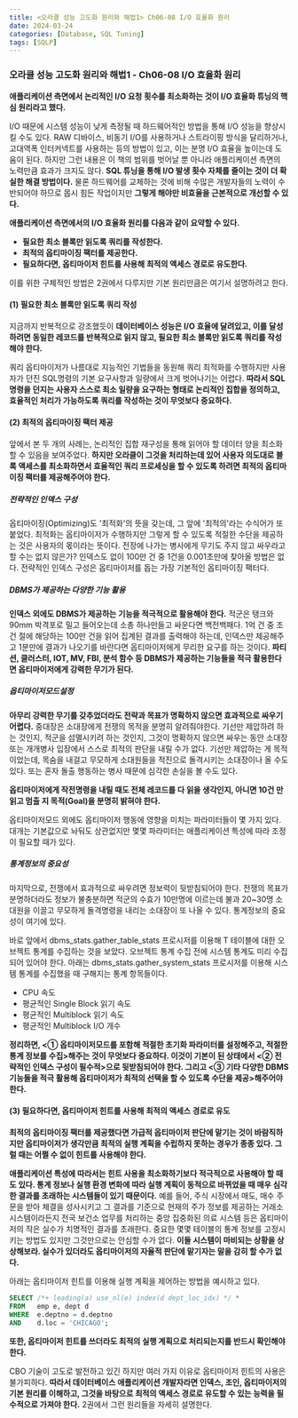 ```yaml
---
title: <오라클 성능 고도화 원리와 해법1> Ch06-08 I/O 효율화 원리
date: 2024-03-24
categories: [Database, SQL Tuning]
tags: [SQLP]
---
```


### 오라클 성능 고도화 원리와 해법1 - Ch06-08 I/O 효율화 원리

**애플리케이션 측면에서 논리적인 I/O 요청 횟수를 최소화하는 것이 I/O 효율화 튜닝의 핵심 원리라고 했다.**

I/O 때문에 시스템 성능이 낮게 측정될 때 하드웨어적인 방법을 통해 I/O 성능을 향상시킬 수도 있다. RAW 디바이스, 비동기 I/O를 사용하거나 스트라이핑 방식을 달리하거나, 고대역폭 인터커넥트를 사용하는 등의 방법이 있고, 이는 분명 I/O 효율을 높이는데 도움이 된다. 하지만 그런 내용은 이 책의 범위를 벗어날 뿐 아니라 애플리케이션 측면의 노력만큼 효과가 크지도 않다. **SQL 튜닝을 통해 I/O 발생 횟수 자체를 줄이는 것이 더 확실한 해결 방법이다.** 물론 하드웨어를 교체하는 것에 비해 수많은 개발자들의 노력이 수반되어야 하므로 몹시 힘든 작업이지만 **그렇게 해야만 비효율을 근본적으로 개선할 수 있다.**

**애플리케이션 측면에서의 I/O 효율화 원리를 다음과 같이 요약할 수 있다.**

- **필요한 최소 블록만 읽도록 쿼리를 작성한다.**
- **최적의 옵티마이징 팩터를 제공한다.**
- **필요하다면, 옵티마이저 힌트를 사용해 최적의 액세스 경로로 유도한다.**

이를 위한 구체적인 방법은 2권에서 다루지만 기본 원리만큼은 여기서 설명하려고 한다.

#### (1) 필요한 최소 블록만 읽도록 쿼리 작성

지금까지 반복적으로 강조했듯이 **데이터베이스 성능은 I/O 효율에 달려있고, 이를 달성하려면 동일한 레코드를 반복적으로 읽지 않고, 필요한 최소 블록만 읽도록 쿼리를 작성해야 한다.**

쿼리 옵티마이저가 나름대로 지능적인 기법들을 동원해 쿼리 최적화를 수행하지만 사용자가 던진 SQL명령의 기본 요구사항과 일량에서 크게 벗어나기는 어렵다. **따라서 SQL 명령을 던지는 사용자 스스로 최소 일량을 요구하는 형태로 논리적인 집합을 정의하고, 효율적인 처리가 가능하도록 쿼리를 작성하는 것이 무엇보다 중요하다.**

#### (2) 최적의 옵티마이징 팩터 제공

앞에서 본 두 개의 사례는, 논리적인 집합 재구성을 통해 읽어야 할 데이터 양을 최소화할 수 있음을 보여주었다. **하지만 오라클이 그것을 처리하는데 있어 사용자 의도대로 블록 액세스를 최소화하면서 효율적인 쿼리 프로세싱을 할 수 있도록 하려면 최적의 옵티마이징 팩터를 제공해주어야 한다.**

##### 전략적인 인덱스 구성

옵티마이징(Optimizing)도 '최적화'의 뜻을 갖는데, 그 앞에 '최적의'라는 수식어가 또 붙었다. 최적화는 옵티마이저가 수행하지만 그렇게 할 수 있도록 적절한 수단을 제공하는 것은 사용자의 몫이라는 뜻이다. 전장에 나가는 병사에게 무기도 주지 않고 싸우라고 할 수는 없지 않은가? 인덱스도 없이 100만 건 중 1건을 0.001초만에 찾아올 방법은 없다. 전략적인 인덱스 구성은 옵티마이저를 돕는 가장 기본적인 옵티마이징 팩터다.

##### DBMS가 제공하는 다양한 기능 활용

**인덱스 외에도 DBMS가 제공하는 기능을 적극적으로 활용해야 한다.** 적군은 탱크와 90mm 박격포로 밀고 들어오는데 소총 하나만들고 싸운다면 백전백패다. 1억 건 중 조건 절에 해당하는 100만 건을 읽어 집계된 결과를 출력해야 하는데, 인덱스만 제공해주고 1분만에 결과가 나오기를 바란다면 옵티마이저에게 무리한 요구를 하는 것이다. **파티션, 클러스터, IOT, MV, FBI, 분석 함수 등 DBMS가 제공하는 기능들을 적극 활용한다면 옵티마이저에게 강력한 무기가 된다.**

##### 옵티마이저모드설정

**아무리 강력한 무기를 갖추었더라도 전략과 목표가 명확하지 않으면 효과적으로 싸우기 어렵다.** 중대장은 소대장에게 전쟁의 목적을 분명히 알려줘야한다. 기선만 제압하려 하는 것인지, 적군을 섬멸시키려 하는 것인지, 그것이 명확하지 않으면 싸우는 동안 소대장 또는 개개병사 입장에서 스스로 최적의 판단을 내릴 수가 없다. 기선만 제압하는 게 목적이었는데, 목숨을 내걸고 무모하게 소대원들을 적진으로 돌격시키는 소대장이나 올 수도 있다. 또는 혼자 돌출 행동하는 병사 때문에 심각한 손실을 볼 수도 있다.

**옵티마이저에게 작전명령을 내릴 때도 전체 레코드를 다 읽을 생각인지, 아니면 10건 만 읽고 멈출 지 목적(Goal)을 분명히 밝혀야 한다.**

옵티마이저모드 외에도 옵티마이저 행동에 영향을 미치는 파라미터들이 몇 가지 있다. 대개는 기본값으로 놔둬도 상관없지만 몇몇 파라미터는 애플리케이션 특성에 따라 조정이 필요할 때가 있다.

##### 통계정보의 중요성

마지막으로, 전쟁에서 효과적으로 싸우려면 정보력이 뒷받침되어야 한다. 전쟁의 목표가 분명하더라도 정보가 불충분하면 적군의 수효가 10만명에 이르는데 불과 20~30명 소대원을 이끌고 무모하게 돌격명령을 내리는 소대장이 또 나올 수 있다. 통계정보의 중요성이 여기에 있다.

바로 앞에서 dbms_stats.gather_table_stats 프로시저를 이용해 T 테이블에 대한 오브젝트 통계를 수집하는 것을 보았다. 오브젝트 통계 수집 전에 시스템 통계도 미리 수집되어 있어야 한다. 아래는 dbms_stats.gather_system_stats 프로시저를 이용해 시스템 통계를 수집했을 때 구해지는 통계 항목들이다.

- CPU 속도
- 평균적인 Single Block 읽기 속도
- 평균적인 Multiblock 읽기 속도
- 평균적인 Multiblock I/O 개수

**정리하면, <① 옵티마이저모드를 포함해 적절한 초기화 파라미터를 설정해주고, 적절한 통계 정보를 수집>해주는 것이 무엇보다 중요하다. 이것이 기본이 된 상태에서 <② 전략적인 인덱스 구성이 필수적>으로 뒷받침되어야 한다. 그리고 <③ 기타 다양한 DBMS 기능들을 적극 활용해 옵티마이저가 최적의 선택을 할 수 있도록 수단을 제공>해주어야 한다.**

#### (3) 필요하다면, 옵티마이저 힌트를 사용해 최적의 액세스 경로로 유도

**최적의 옵티마이징 팩터를 제공했다면 가급적 옵티마이저 판단에 맡기는 것이 바람직하지만 옵티마이저가 생각만큼 최적의 실행 계획을 수립하지 못하는 경우가 종종 있다. 그럴 때는 어쩔 수 없이 힌트를 사용해야 한다.**

**애플리케이션 특성에 따라서는 힌트 사용을 최소화하기보다 적극적으로 사용해야 할 때도 있다. 통계 정보나 실행 환경 변화에 따라 실행 계획이 동적으로 바뀌었을 때 매우 심각한 결과를 초래하는 시스템들이 있기 때문이다.** 예를 들어, 주식 시장에서 매도, 매수 주문을 받아 체결을 성사시키고 그 결과를 기준으로 현재의 주가 정보를 제공하는 거래소 시스템이라든지 전국 보건소 업무를 처리하는 중앙 집중화된 의료 시스템 등은 옵티마이저의 작은 실수가 치명적인 결과를 초래한다. 중요한 몇몇 테이블의 통계 정보를 고정시키는 방법도 있지만 그것만으로는 안심할 수가 없다. **이들 시스템이 마비되는 상황을 상상해보라. 실수가 있더라도 옵티마이저의 자율적 판단에 맡기자는 말을 감히 할 수가 없다.**

아래는 옵티마이저 힌트를 이용해 실행 계획을 제어하는 방법을 예시하고 있다.

```sql
SELECT /*+ leading(a) use_nl(e) index(d dept_loc_idx) */ *
FROM   emp e, dept d
WHERE  e.deptno = d.deptno
AND    d.loc = 'CHICAGO';
```

**또한, 옵티마이저 힌트를 쓰더라도 최적의 실행 계획으로 처리되는지를 반드시 확인해야 한다.**

CBO 기술이 고도로 발전하고 있긴 하지만 여러 가지 이유로 옵티마이저 힌트의 사용은 불가피하다. **따라서 데이터베이스 애플리케이션 개발자라면 인덱스, 조인, 옵티마이저의 기본 원리를 이해하고, 그것을 바탕으로 최적의 액세스 경로로 유도할 수 있는 능력을 필수적으로 가져야 한다.** 2권에서 그런 원리들을 자세히 설명한다.
